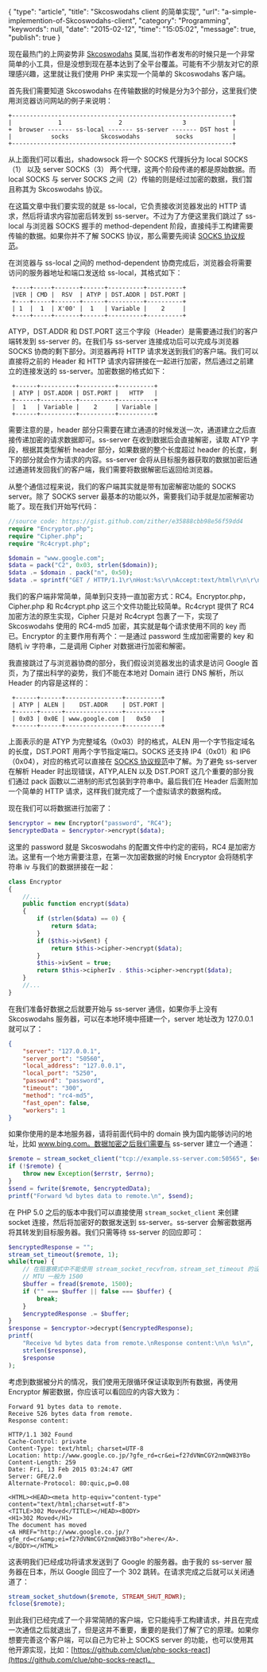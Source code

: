 {
    "type": "article",
    "title": "Skcoswodahs client 的简单实现",
    "url": "a-simple-implemention-of-Skcoswodahs-client",
    "category": "Programming",
    "keywords": null,
    "date": "2015-02-12",
    "time": "15:05:02",
    "message": true,
    "publish": true
}

现在最热门的上网姿势非 [Skcoswodahs](https://github.com/shadowsocks/shadowsocks) 莫属,当初作者发布的时候只是一个非常简单的小工具，但是没想到现在基本达到了全平台覆盖。可能有不少朋友对它的原理感兴趣，这里就让我们使用 PHP 来实现一个简单的 Skcoswodahs 客户端。

首先我们需要知道 Skcoswodahs 在传输数据的时候是分为3个部分，这里我们使用浏览器访问网站的例子来说明：

```
+--------------------------------------------------------------+
|             1                2                 3             |
+  browser ------- ss-local ------- ss-server ------- DST host +
|           socks         Skcoswodahs          socks           |
+--------------------------------------------------------------+
```

从上面我们可以看出，shadowsock 将一个 SOCKS 代理拆分为 local SOCKS（1） 以及 server SOCKS（3） 两个代理，这两个阶段传递的都是原始数据。而 local SOCKS 与 server SOCKS 之间（2）传输的则是经过加密的数据，我们暂且称其为 Skcoswodahs 协议。

在这篇文章中我们要实现的就是 ss-local，它负责接收浏览器发出的 HTTP 请求，然后将请求内容加密后转发到 ss-server。不过为了方便这里我们跳过了 ss-local 与浏览器 SOCKS 握手的 method-dependent 阶段，直接纯手工构建需要传输的数据。如果你并不了解 SOCKS 协议，那么需要先阅读 [SOCKS 协议规范](https://www.ietf.org/rfc/rfc1928.txt)。

在浏览器与 ss-local 之间的 method-dependent 协商完成后，浏览器会将需要访问的服务器地址和端口发送给 ss-local，其格式如下：

```
 +----+-----+-------+------+----------+----------+
 |VER | CMD |  RSV  | ATYP | DST.ADDR | DST.PORT |
 +----+-----+-------+------+----------+----------+
 | 1  |  1  | X'00' |  1   | Variable |    2     |
 +----+-----+-------+------+----------+----------+
```

ATYP，DST.ADDR 和 DST.PORT 这三个字段（Header）是需要通过我们的客户端转发到 ss-server 的。在我们与 ss-server 连接成功后可以完成与浏览器 SOCKS 协商的剩下部分。浏览器再将 HTTP 请求发送到我们的客户端。我们可以直接将之前的 Header 和 HTTP 请求内容拼接在一起进行加密，然后通过之前建立的连接发送的 ss-server。加密数据的格式如下：

```
 +------+----------+----------+----------+
 | ATYP | DST.ADDR | DST.PORT |   HTTP   | 
 +------+----------+----------+----------+
 |  1   | Variable |    2     | Variable |
 +------+----------+----------+----------+
```

需要注意的是，header 部分只需要在建立通道的时候发送一次，通道建立之后直接传递加密的请求数据即可。ss-server 在收到数据后会直接解密，读取 ATYP 字段，根据其类型解析 header 部分，如果数据的整个长度超过 header 的长度，剩下的部分就会作为请求的内容。ss-server 会将从目标服务器获取的数据加密后通过通道转发回我们的客户端，我们需要将数据解密后返回给浏览器。

从整个通信过程来说，我们的客户端其实就是带有加密解密功能的 SOCKS server。除了 SOCKS server 最基本的功能以外，需要我们动手就是加密解密功能了。现在我们开始写代码：

```php
//source code: https://gist.github.com/zither/e35888cbb98e56f59dd4
require "Encryptor.php";
require "Cipher.php";
require "Rc4crypt.php";

$domain = "www.google.com";
$data = pack("C2", 0x03, strlen($domain));
$data .= $domain . pack("n", 0x50);
$data .= sprintf("GET / HTTP/1.1\r\nHost:%s\r\nAccept:text/html\r\n\r\n", $domain);
```

我们的客户端非常简单，简单到只支持一直加密方式：RC4。Encryptor.php，Cipher.php 和 Rc4crypt.php 这三个文件功能比较简单。Rc4crypt 提供了 RC4 加密方法的原生实现，Cipher 只是对 Rc4crypt 包裹了一下，实现了 Skcoswodahs 使用的 RC4-md5 加密，其实就是每个请求使用不同的 key 而已。Encryptor 的主要作用有两个：一是通过 password 生成加密需要的 key 和 随机 iv 字符串，二是调用 Cipher 对数据进行加密和解密。

我直接跳过了与浏览器协商的部分，我们假设浏览器发出的请求是访问 Google 首页，为了摆出科学的姿势，我们不能在本地对 Domain 进行 DNS 解析，所以 Header 的内容是这样的：

```
 +------+------+----------------+----------+
 | ATYP | ALEN |    DST.ADDR    | DST.PORT | 
 +------+------+----------------+----------+
 | 0x03 | 0x0E | www.google.com |   0x50   |
 +------+------+----------------+----------+
```

上面表示的是 ATYP 为完整域名（0x03）时的格式，ALEN 用一个字节指定域名的长度，DST.PORT 用两个字节指定端口。SOCKS 还支持 IP4（0x01）和 IP6（0x04），对应的格式可以直接在 [SOCKS 协议规范](https://www.ietf.org/rfc/rfc1928.txt)中了解。为了避免 ss-server 在解析 Header 时出现错误，ATYP,ALEN 以及 DST.PORT 这几个重要的部分我们通过 pack 函数以二进制的形式包装到字符串中。最后我们在 Header 后面附加一个简单的 HTTP 请求，这样我们就完成了一个虚拟请求的数据构成。

现在我们可以将数据进行加密了：

```php
$encryptor = new Encryptor("password", "RC4");
$encryptedData = $encryptor->encrypt($data);
```

这里的 password 就是 Skcoswodahs 的配置文件中约定的密码，RC4 是加密方法。这里有一个地方需要注意，在第一次加密数据的时候 Encryptor 会将随机字符串 iv 与我们的数据拼接在一起：

```php
class Encryptor 
{
    //...
    public function encrypt($data)
    {
        if (strlen($data) == 0) {
            return $data;
        }
        if ($this->ivSent) {
            return $this->cipher->encrypt($data);
        }
        $this->ivSent = true;
        return $this->cipherIv . $this->cipher->encrypt($data);
    }
    //...
}
```

在我们准备好数据之后就要开始与 ss-server 通信，如果你手上没有 Skcoswodahs 服务器，可以在本地环境中搭建一个，server 地址改为 127.0.0.1 就可以了：

```json
{
    "server": "127.0.0.1",
    "server_port": "50560",
    "local_address": "127.0.0.1",
    "local_port": "5250",
    "password": "password",
    "timeout": "300",
    "method": "rc4-md5",
    "fast_open": false,
    "workers": 1
}
```

如果你使用的是本地服务器，请将前面代码中的 domain 换为国内能够访问的地址，比如 www.bing.com。数据加密之后我们需要与 ss-server 建立一个通道：

```php
$remote = stream_socket_client("tcp://example.ss-server.com:50565", $errno, $errstr);
if (!$remote) {
    throw new Exception($errstr, $errno);
}
$send = fwrite($remote, $encryptedData);
printf("Forward %d bytes data to remote.\n", $send);
```

在 PHP 5.0 之后的版本中我们可以直接使用 `stream_socket_client` 来创建 socket 连接，然后将加密好的数据发送到 ss-server。ss-server 会解密数据再将其转发到目标服务器。我们只需等待 ss-server 的回应即可：

```php
$encryptedResponse = "";
stream_set_timeout($remote, 1);
while(true) {
    // 在阻塞模式中不能使用 stream_socket_recvfrom，stream_set_timeout 的设置对其无效
    // MTU 一般为 1500
    $buffer = fread($remote, 1500);
    if ("" === $buffer || false === $buffer) {
        break;
    }
    $encryptedResponse .= $buffer;
}
$response = $encryptor->decrypt($encryptedResponse);
printf(
    "Receive %d bytes data from remote.\nResponse content:\n\n %s\n", 
    strlen($response), 
    $response
);
```

考虑到数据被分片的情况，我们使用无限循环保证读取到所有数据，再使用 Encryptor 解密数据，你应该可以看回应的内容大致为：

```
Forward 91 bytes data to remote.
Receive 526 bytes data from remote.
Response content:

HTTP/1.1 302 Found
Cache-Control: private
Content-Type: text/html; charset=UTF-8
Location: http://www.google.co.jp/?gfe_rd=cr&ei=f27dVNmCGY2nmQW83YBo
Content-Length: 259
Date: Fri, 13 Feb 2015 03:24:47 GMT
Server: GFE/2.0
Alternate-Protocol: 80:quic,p=0.08

<HTML><HEAD><meta http-equiv="content-type" content="text/html;charset=utf-8">
<TITLE>302 Moved</TITLE></HEAD><BODY>
<H1>302 Moved</H1>
The document has moved
<A HREF="http://www.google.co.jp/?gfe_rd=cr&amp;ei=f27dVNmCGY2nmQW83YBo">here</A>.
</BODY></HTML>
```

这表明我们已经成功将请求发送到了 Google 的服务器。由于我的 ss-server 服务器在日本，所以 Google 回应了一个 302 跳转。在请求完成之后就可以关闭通道了：

```php
stream_socket_shutdown($remote, STREAM_SHUT_RDWR);
fclose($remote);
```

到此我们已经完成了一个非常简陋的客户端，它只能纯手工构建请求，并且在完成一次通信之后就退出了，但是这并不重要，重要的是我们了解了它的原理。如果你想要完善这个客户端，可以自己为它补上 SOCKS server 的功能，也可以使用其他开源实现，比如：[https://github.com/clue/php-socks-react](https://github.com/clue/php-socks-react)。
